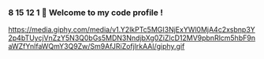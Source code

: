 ###  8 15 12 1  👋 Welcome to my code profile !
https://media.giphy.com/media/v1.Y2lkPTc5MGI3NjExYWl0MjA4c2xsbnp3Y2p4bTUycjVnZzY5N3Q0bGs5MDN3NndjbXg0ZiZlcD12MV9pbnRlcm5hbF9naWZfYnlfaWQmY3Q9Zw/Sm9AfJRiZofjlrkAAl/giphy.gif
<!--
**JennyT3/JennyT3** is a ✨ _special_ ✨ repository because its `README.md` (this file) appears on your GitHub profile.

Here are some ideas to get you started:

- 🔭 I’m currently working on ...
- 🌱 I’m currently learning ...
- 👯 I’m looking to collaborate on ...
- 🤔 I’m looking for help with ...
- 💬 Ask me about ...
- 📫 How to reach me: ...
- 😄 Pronouns: ...
- ⚡ Fun fact: ...
-->
